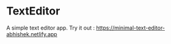 # TextEditor

A simple text editor app.
Try it out : https://minimal-text-editor-abhishek.netlify.app
